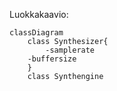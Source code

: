 Luokkakaavio:
```mermaid
classDiagram
    class Synthesizer{
        -samplerate
	-buffersize
    }
    class Synthengine
```
